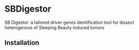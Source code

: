 # SBDigestor
SB Digestor: a tailored driver genes identification tool for dissect heterogenous of Sleeping Beauty induced tumors

Installation
-----------------------------------------------------------------------------------------------------------------------------------------------------------------------------------

